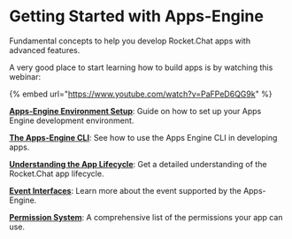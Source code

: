 # Getting Started with Apps-Engine

Fundamental concepts to help you develop Rocket.Chat apps with advanced features.

A very good place to start learning how to build apps is by watching this webinar:

{% embed url="https://www.youtube.com/watch?v=PaFPeD6QG9k" %}

[**Apps-Engine Environment Setup**](../rocket.chat-apps-engine/apps-engine-environment-setup.md): Guide on how to set up your Apps Engine development environment.

[**The Apps-Engine CLI**](rocket.chat-app-engine-cli.md): See how to use the Apps Engine CLI in developing apps.

[**Understanding the App Lifecycle**](understanding-app-lifecycle.md): Get a detailed understanding of the Rocket.Chat app lifecycle.

[**Event Interfaces**](../fundamentals-of-apps/event-interfaces.md): Learn more about the event supported by the Apps-Engine.

[**Permission System**](../permission-system.md): A comprehensive list of the permissions your app can use.
